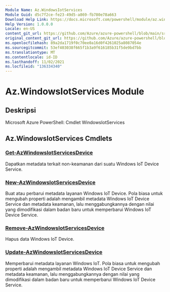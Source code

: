 ```yaml
---
Module Name: Az.WindowsIotServices
Module Guid: d5c7f2ce-fe23-49d5-a869-fb780e78a663
Download Help Link: https://docs.microsoft.com/powershell/module/az.windowsiotservices
Help Version: 1.0.0.0
Locale: en-US
content_git_url: https://github.com/Azure/azure-powershell/blob/main/src/WindowsIotServices/help/Az.WindowsIotServices.md
original_content_git_url: https://github.com/Azure/azure-powershell/blob/main/src/WindowsIotServices/help/Az.WindowsIotServices.md
ms.openlocfilehash: 89a2da1719f0c70ee0a16d0f4261025a8087054e
ms.sourcegitcommit: 53ef403038f665f1b3a9f616185b31f5de9bd7bb
ms.translationtype: MT
ms.contentlocale: id-ID
ms.lasthandoff: 11/02/2021
ms.locfileid: "136334340"
---
```

# Az.WindowsIotServices Module
## Deskripsi
Microsoft Azure PowerShell: Cmdlet WindowsIotServices

## Az.WindowsIotServices Cmdlets
### [Get-AzWindowsIotServicesDevice](Get-AzWindowsIotServicesDevice.md)
Dapatkan metadata terkait non-keamanan dari suatu Windows IoT Device Service.

### [New-AzWindowsIotServicesDevice](New-AzWindowsIotServicesDevice.md)
Buat atau perbarui metadata layanan Windows IoT Device.
Pola biasa untuk mengubah properti adalah mengambil metadata Windows IoT Device Service dan metadata keamanan, lalu menggabungkannya dengan nilai yang dimodifikasi dalam badan baru untuk memperbarui Windows IoT Device Service.

### [Remove-AzWindowsIotServicesDevice](Remove-AzWindowsIotServicesDevice.md)
Hapus data Windows IoT Device.

### [Update-AzWindowsIotServicesDevice](Update-AzWindowsIotServicesDevice.md)
Memperbarui metadata layanan Windows IoT.
Pola biasa untuk mengubah properti adalah mengambil metadata Windows IoT Device Service dan metadata keamanan, lalu menggabungkannya dengan nilai yang dimodifikasi dalam badan baru untuk memperbarui Windows IoT Device Service.

